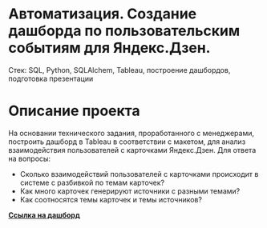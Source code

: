 
# Автоматизация. Создание дашборда по пользовательским событиям для Яндекс.Дзен. 

Стек: SQL, Python, SQLAlchem, Tableau, построение дашбордов, подготовка презентации

# Описание проекта
На основании технического задания, проработанного с менеджерами, построить дашборд в Tableau в соответствии с макетом, для анализ взаимодействия пользователей с карточками Яндекс.Дзен. 
Для ответа на вопросы: 

- Сколько взаимодействий пользователей с карточками происходит в системе с разбивкой по темам карточек?
- Как много карточек генерируют источники с разными темами?
- Как соотносятся темы карточек и темы источников?


[**Ссылка на дашборд**](https://public.tableau.com/views/PetuhovaN_YP/Dashboard1?:language=en-US&:display_count=n&:origin=viz_share_link)
